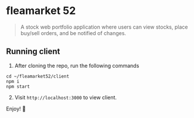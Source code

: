 # fleamarket 52
> A stock web portfolio application where users can view stocks, place buy/sell orders, and be notified of changes.


## Running client
1. After cloning the repo, run the following commands
```
cd ~/fleamarket52/client
npm i
npm start
```
2. Visit `http://localhost:3000` to view client.
 
Enjoy! 🎉